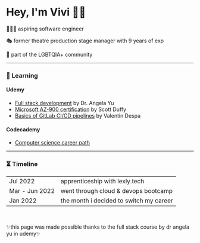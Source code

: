 <h1>Hey, I'm Vivi 👋🏻</h1>
  <p>👩🏻‍💻 aspiring software engineer</p>
  <p>🎭 former theatre production stage manager with 9 years of exp</p>
  <p>🌈 part of the LGBTQIA+ community</p>
<hr>
<h3>📖 Learning</h3>
  <h4>Udemy</h4>
    <ul>
      <li><a href="https://udemy.com/course/the-complete-web-development-bootcamp/">Full stack development</a> by Dr. Angela Yu</li>
      <li><a href="https://nlbsg.udemy.com/course/az900-azure/">Microsoft AZ-900 certification</a> by Scott Duffy</li>
      <li><a href="https://nlbsg.udemy.com/course/gitlab-ci-pipelines-ci-cd-and-devops-for-beginners/">Basics of GitLab CI/CD pipelines</a> by Valentin Despa</li>
    </ul>
   <h4>Codecademy</h4>
     <ul>
      <li><a href="https://www.codecademy.com/learn/paths/computer-science">Computer science career path</a></li>
     </ul>
<hr>
<h3>⏳ Timeline</h3>
   <table>
    <tr>
      <td>Jul 2022</td>
      <td>apprenticeship with lexly.tech</td>
    </tr>
    <tr>
      <td>Mar - Jun 2022</td>
      <td>went through cloud & devops bootcamp</td>
    </tr>
    <tr>
      <td>Jan 2022</td>
      <td>the month i decided to switch my career</td>
    </tr>
  </table>
 <br> 
 <p>✨this page was made possible thanks to the full stack course by dr angela yu in udemy✨</p>
